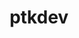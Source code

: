 ---
title: ptkdev
github: https://github.com/ptkdev
mode: dark
transition: 3s
archetype:
  - Little Bit of Everything
---